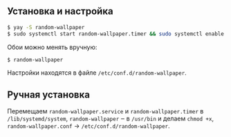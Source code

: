 ## Установка и настройка

```zsh
$ yay -S random-wallpaper
$ sudo systemctl start random-wallpaper.timer && sudo systemctl enable random-wallpaper.timer
```

Обои можно менять вручную:

```zsh
$ random-wallpaper
```

Настройки находятся в файле `/etc/conf.d/random-wallpaper`.

## Ручная установка

Перемещаем `random-wallpaper.service` и `random-wallpaper.timer` в `/lib/systemd/system`, `random-wallpaper` ‒ в `/usr/bin` и делаем `chmod +x`, `random-wallpaper.conf` -> `/etc/conf.d/random-wallpaper`.
